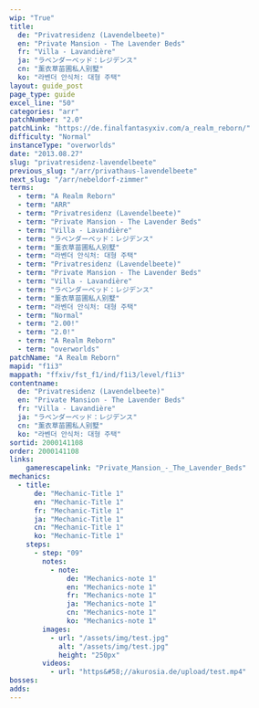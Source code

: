 ```yaml
---
wip: "True"
title:
  de: "Privatresidenz (Lavendelbeete)"
  en: "Private Mansion - The Lavender Beds"
  fr: "Villa - Lavandière"
  ja: "ラベンダーベッド：レジデンス"
  cn: "薰衣草苗圃私人别墅"
  ko: "라벤더 안식처: 대형 주택"
layout: guide_post
page_type: guide
excel_line: "50"
categories: "arr"
patchNumber: "2.0"
patchLink: "https://de.finalfantasyxiv.com/a_realm_reborn/"
difficulty: "Normal"
instanceType: "overworlds"
date: "2013.08.27"
slug: "privatresidenz-lavendelbeete"
previous_slug: "/arr/privathaus-lavendelbeete"
next_slug: "/arr/nebeldorf-zimmer"
terms:
  - term: "A Realm Reborn"
  - term: "ARR"
  - term: "Privatresidenz (Lavendelbeete)"
  - term: "Private Mansion - The Lavender Beds"
  - term: "Villa - Lavandière"
  - term: "ラベンダーベッド：レジデンス"
  - term: "薰衣草苗圃私人别墅"
  - term: "라벤더 안식처: 대형 주택"
  - term: "Privatresidenz (Lavendelbeete)"
  - term: "Private Mansion - The Lavender Beds"
  - term: "Villa - Lavandière"
  - term: "ラベンダーベッド：レジデンス"
  - term: "薰衣草苗圃私人别墅"
  - term: "라벤더 안식처: 대형 주택"
  - term: "Normal"
  - term: "2.00!"
  - term: "2.0!"
  - term: "A Realm Reborn"
  - term: "overworlds"
patchName: "A Realm Reborn"
mapid: "f1i3"
mappath: "ffxiv/fst_f1/ind/f1i3/level/f1i3"
contentname:
  de: "Privatresidenz (Lavendelbeete)"
  en: "Private Mansion - The Lavender Beds"
  fr: "Villa - Lavandière"
  ja: "ラベンダーベッド：レジデンス"
  cn: "薰衣草苗圃私人别墅"
  ko: "라벤더 안식처: 대형 주택"
sortid: 2000141108
order: 2000141108
links:
    gamerescapelink: "Private_Mansion_-_The_Lavender_Beds"
mechanics:
  - title:
      de: "Mechanic-Title 1"
      en: "Mechanic-Title 1"
      fr: "Mechanic-Title 1"
      ja: "Mechanic-Title 1"
      cn: "Mechanic-Title 1"
      ko: "Mechanic-Title 1"
    steps:
      - step: "09"
        notes:
          - note:
              de: "Mechanics-note 1"
              en: "Mechanics-note 1"
              fr: "Mechanics-note 1"
              ja: "Mechanics-note 1"
              cn: "Mechanics-note 1"
              ko: "Mechanics-note 1"
        images:
          - url: "/assets/img/test.jpg"
            alt: "/assets/img/test.jpg"
            height: "250px"
        videos:
          - url: "https&#58;//akurosia.de/upload/test.mp4"
bosses:
adds:
---
```


